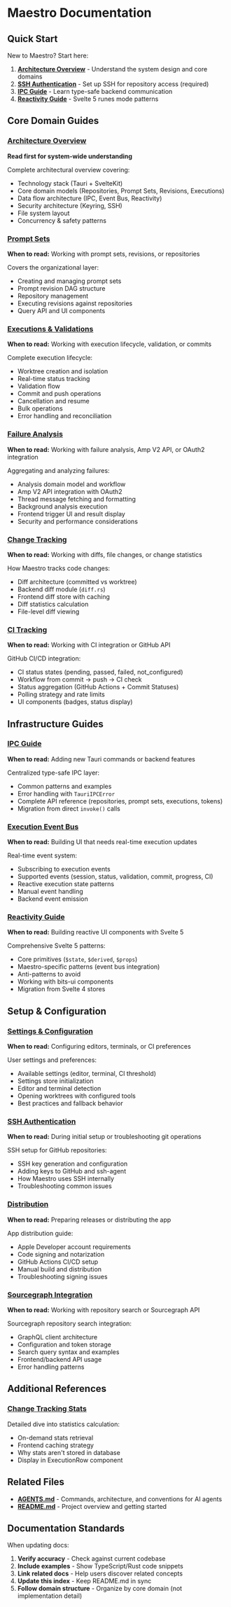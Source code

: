 # Maestro Documentation

## Quick Start

New to Maestro? Start here:

1. **[Architecture Overview](./architecture.md)** - Understand the system design and core domains
2. **[SSH Authentication](./ssh-authentication.md)** - Set up SSH for repository access (required)
3. **[IPC Guide](./ipc-guide.md)** - Learn type-safe backend communication
4. **[Reactivity Guide](./reactivity.md)** - Svelte 5 runes mode patterns

## Core Domain Guides

### [Architecture Overview](./architecture.md)

**Read first for system-wide understanding**

Complete architectural overview covering:

- Technology stack (Tauri + SvelteKit)
- Core domain models (Repositories, Prompt Sets, Revisions, Executions)
- Data flow architecture (IPC, Event Bus, Reactivity)
- Security architecture (Keyring, SSH)
- File system layout
- Concurrency & safety patterns

### [Prompt Sets](./prompt-sets.md)

**When to read:** Working with prompt sets, revisions, or repositories

Covers the organizational layer:

- Creating and managing prompt sets
- Prompt revision DAG structure
- Repository management
- Executing revisions against repositories
- Query API and UI components

### [Executions & Validations](./executions.md)

**When to read:** Working with execution lifecycle, validation, or commits

Complete execution lifecycle:

- Worktree creation and isolation
- Real-time status tracking
- Validation flow
- Commit and push operations
- Cancellation and resume
- Bulk operations
- Error handling and reconciliation

### [Failure Analysis](./analyses.md)

**When to read:** Working with failure analysis, Amp V2 API, or OAuth2 integration

Aggregating and analyzing failures:

- Analysis domain model and workflow
- Amp V2 API integration with OAuth2
- Thread message fetching and formatting
- Background analysis execution
- Frontend trigger UI and result display
- Security and performance considerations

### [Change Tracking](./change-tracking.md)

**When to read:** Working with diffs, file changes, or change statistics

How Maestro tracks code changes:

- Diff architecture (committed vs worktree)
- Backend diff module (`diff.rs`)
- Frontend diff store with caching
- Diff statistics calculation
- File-level diff viewing

### [CI Tracking](./ci-tracking.md)

**When to read:** Working with CI integration or GitHub API

GitHub CI/CD integration:

- CI status states (pending, passed, failed, not_configured)
- Workflow from commit → push → CI check
- Status aggregation (GitHub Actions + Commit Statuses)
- Polling strategy and rate limits
- UI components (badges, status display)

## Infrastructure Guides

### [IPC Guide](./ipc-guide.md)

**When to read:** Adding new Tauri commands or backend features

Centralized type-safe IPC layer:

- Common patterns and examples
- Error handling with `TauriIPCError`
- Complete API reference (repositories, prompt sets, executions, tokens)
- Migration from direct `invoke()` calls

### [Execution Event Bus](./execution-event-bus.md)

**When to read:** Building UI that needs real-time execution updates

Real-time event system:

- Subscribing to execution events
- Supported events (session, status, validation, commit, progress, CI)
- Reactive execution state patterns
- Manual event handling
- Backend event emission

### [Reactivity Guide](./reactivity.md)

**When to read:** Building reactive UI components with Svelte 5

Comprehensive Svelte 5 patterns:

- Core primitives (`$state`, `$derived`, `$props`)
- Maestro-specific patterns (event bus integration)
- Anti-patterns to avoid
- Working with bits-ui components
- Migration from Svelte 4 stores

## Setup & Configuration

### [Settings & Configuration](./settings.md)

**When to read:** Configuring editors, terminals, or CI preferences

User settings and preferences:

- Available settings (editor, terminal, CI threshold)
- Settings store initialization
- Editor and terminal detection
- Opening worktrees with configured tools
- Best practices and fallback behavior

### [SSH Authentication](./ssh-authentication.md)

**When to read:** During initial setup or troubleshooting git operations

SSH setup for GitHub repositories:

- SSH key generation and configuration
- Adding keys to GitHub and ssh-agent
- How Maestro uses SSH internally
- Troubleshooting common issues

### [Distribution](./distribution.md)

**When to read:** Preparing releases or distributing the app

App distribution guide:

- Apple Developer account requirements
- Code signing and notarization
- GitHub Actions CI/CD setup
- Manual build and distribution
- Troubleshooting signing issues

### [Sourcegraph Integration](./sourcegraph-integration.md)

**When to read:** Working with repository search or Sourcegraph API

Sourcegraph repository search integration:

- GraphQL client architecture
- Configuration and token storage
- Search query syntax and examples
- Frontend/backend API usage
- Error handling patterns

## Additional References

### [Change Tracking Stats](./change-tracking-stats.md)

Detailed dive into statistics calculation:

- On-demand stats retrieval
- Frontend caching strategy
- Why stats aren't stored in database
- Display in ExecutionRow component

## Related Files

- **[AGENTS.md](../AGENTS.md)** - Commands, architecture, and conventions for AI agents
- **[README.md](../README.md)** - Project overview and getting started

## Documentation Standards

When updating docs:

1. **Verify accuracy** - Check against current codebase
2. **Include examples** - Show TypeScript/Rust code snippets
3. **Link related docs** - Help users discover related concepts
4. **Update this index** - Keep README.md in sync
5. **Follow domain structure** - Organize by core domain (not implementation detail)
